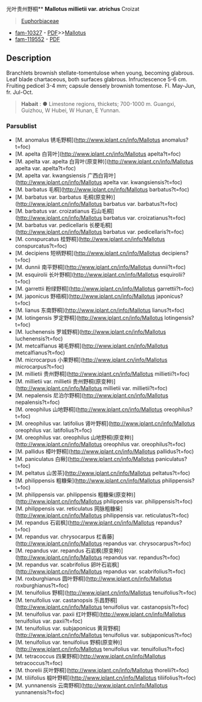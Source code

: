 光叶贵州野桐** **Mallotus millietii var. atrichus** Croizat

> [Euphorbiaceae](http://www.iplant.cn/info/Euphorbiaceae?t=foc)
* [fam-10327](http://www.iplant.cn/foc/fam/10327) - [PDF](http://www.iplant.cn/foc/pdf/Euphorbiaceae.pdf)>>[Mallotus](http://www.iplant.cn/info/Mallotus?t=foc)
* [fam-119552](http://www.iplant.cn/foc/fam/119552) - [PDF](http://www.iplant.cn/foc/pdf/Mallotus.pdf)
## Description

Branchlets brownish stellate-tomentulose when young, becoming glabrous. Leaf blade chartaceous, both surfaces glabrous. Infructescence 5-6 cm. Fruiting pedicel 3-4 mm; capsule densely brownish tomentose. Fl. May-Jun, fr. Jul-Oct.


> **Habait** : 
>● Limestone regions, thickets; 700-1000 m. Guangxi, Guizhou, W Hubei, W Hunan, E Yunnan.


### Parsublist

* [M.  anomalus  锈毛野桐](http://www.iplant.cn/info/Mallotus anomalus?t=foc)
* [M.  apelta  白背叶](http://www.iplant.cn/info/Mallotus apelta?t=foc)
* [M.  apelta var. apelta  白背叶(原变种)](http://www.iplant.cn/info/Mallotus apelta var. apelta?t=foc)
* [M.  apelta var. kwangsiensis  广西白背叶](http://www.iplant.cn/info/Mallotus apelta var. kwangsiensis?t=foc)
* [M.  barbatus  毛桐](http://www.iplant.cn/info/Mallotus barbatus?t=foc)
* [M.  barbatus var. barbatus  毛桐(原变种)](http://www.iplant.cn/info/Mallotus barbatus var. barbatus?t=foc)
* [M.  barbatus var. croizatianus  石山毛桐](http://www.iplant.cn/info/Mallotus barbatus var. croizatianus?t=foc)
* [M.  barbatus var. pedicellaris  长梗毛桐](http://www.iplant.cn/info/Mallotus barbatus var. pedicellaris?t=foc)
* [M.  conspurcatus  桂野桐](http://www.iplant.cn/info/Mallotus conspurcatus?t=foc)
* [M.  decipiens  短柄野桐](http://www.iplant.cn/info/Mallotus decipiens?t=foc)
* [M.  dunnii  南平野桐](http://www.iplant.cn/info/Mallotus dunnii?t=foc)
* [M.  esquirolii  长叶野桐](http://www.iplant.cn/info/Mallotus esquirolii?t=foc)
* [M.  garrettii  粉绿野桐](http://www.iplant.cn/info/Mallotus garrettii?t=foc)
* [M.  japonicus  野梧桐](http://www.iplant.cn/info/Mallotus japonicus?t=foc)
* [M.  lianus  东南野桐](http://www.iplant.cn/info/Mallotus lianus?t=foc)
* [M.  lotingensis  罗定野桐](http://www.iplant.cn/info/Mallotus lotingensis?t=foc)
* [M.  luchenensis  罗城野桐](http://www.iplant.cn/info/Mallotus luchenensis?t=foc)
* [M.  metcalfianus  褐毛野桐](http://www.iplant.cn/info/Mallotus metcalfianus?t=foc)
* [M.  microcarpus  小果野桐](http://www.iplant.cn/info/Mallotus microcarpus?t=foc)
* [M.  millietii  贵州野桐](http://www.iplant.cn/info/Mallotus millietii?t=foc)
* [M.  millietii var. millietii  贵州野桐(原变种)](http://www.iplant.cn/info/Mallotus millietii var. millietii?t=foc)
* [M.  nepalensis  尼泊尔野桐](http://www.iplant.cn/info/Mallotus nepalensis?t=foc)
* [M.  oreophilus  山地野桐](http://www.iplant.cn/info/Mallotus oreophilus?t=foc)
* [M.  oreophilus var. latifolius  肾叶野桐](http://www.iplant.cn/info/Mallotus oreophilus var. latifolius?t=foc)
* [M.  oreophilus var. oreophilus  山地野桐(原变种)](http://www.iplant.cn/info/Mallotus oreophilus var. oreophilus?t=foc)
* [M.  pallidus  樟叶野桐](http://www.iplant.cn/info/Mallotus pallidus?t=foc)
* [M.  paniculatus  白楸](http://www.iplant.cn/info/Mallotus paniculatus?t=foc)
* [M.  peltatus  山苦茶](http://www.iplant.cn/info/Mallotus peltatus?t=foc)
* [M.  philippensis  粗糠柴](http://www.iplant.cn/info/Mallotus philippensis?t=foc)
* [M.  philippensis var. philippensis  粗糠柴(原变种)](http://www.iplant.cn/info/Mallotus philippensis var. philippensis?t=foc)
* [M.  philippensis var. reticulatus  网脉粗糠柴](http://www.iplant.cn/info/Mallotus philippensis var. reticulatus?t=foc)
* [M.  repandus  石岩枫](http://www.iplant.cn/info/Mallotus repandus?t=foc)
* [M.  repandus var. chrysocarpus  杠香藤](http://www.iplant.cn/info/Mallotus repandus var. chrysocarpus?t=foc)
* [M.  repandus var. repandus  石岩枫(原变种)](http://www.iplant.cn/info/Mallotus repandus var. repandus?t=foc)
* [M.  repandus var. scabrifolius  卵叶石岩枫](http://www.iplant.cn/info/Mallotus repandus var. scabrifolius?t=foc)
* [M.  roxburghianus  圆叶野桐](http://www.iplant.cn/info/Mallotus roxburghianus?t=foc)
* [M.  tenuifolius  野桐](http://www.iplant.cn/info/Mallotus tenuifolius?t=foc)
* [M.  tenuifolius var. castanopsis  乐昌野桐](http://www.iplant.cn/info/Mallotus tenuifolius var. castanopsis?t=foc)
* [M.  tenuifolius var. paxii  红叶野桐](http://www.iplant.cn/info/Mallotus tenuifolius var. paxii?t=foc)
* [M.  tenuifolius var. subjaponicus  黄背野桐](http://www.iplant.cn/info/Mallotus tenuifolius var. subjaponicus?t=foc)
* [M.  tenuifolius var. tenuifolius  野桐(原变种)](http://www.iplant.cn/info/Mallotus tenuifolius var. tenuifolius?t=foc)
* [M.  tetracoccus  四果野桐](http://www.iplant.cn/info/Mallotus tetracoccus?t=foc)
* [M.  thorelii  灰叶野桐](http://www.iplant.cn/info/Mallotus thorelii?t=foc)
* [M.  tiliifolius  椴叶野桐](http://www.iplant.cn/info/Mallotus tiliifolius?t=foc)
* [M.  yunnanensis  云南野桐](http://www.iplant.cn/info/Mallotus yunnanensis?t=foc)
